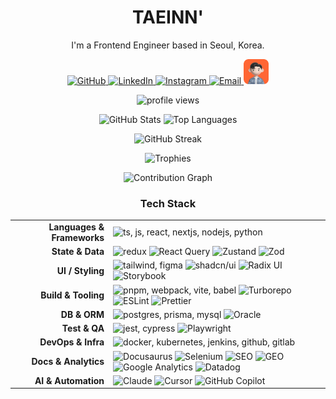 <div align="center">

  <!-- Hero / Intro -->
  <h1>TAEINN'</h1>
  <p>I'm a Frontend Engineer based in Seoul, Korea.</p>

  <!-- Social Badges -->
  <p>
    <a href="https://github.com/jungtaeinn" target="_blank">
      <img src="https://skillicons.dev/icons?i=github&theme=light" height="40" alt="GitHub" />
    </a>
    <a href="https://www.linkedin.com/in/jungtaeinn5493/" target="_blank">
      <img src="https://skillicons.dev/icons?i=linkedin&theme=light" height="40" alt="LinkedIn" />
    </a>
    <a href="https://www.instagram.com/_jungtaeinn/" target="_blank">
      <img src="https://skillicons.dev/icons?i=instagram&theme=light" height="40" alt="Instagram" />
    </a>
    <a href="mailto:asgard5493@gmail.com">
      <img src="https://skillicons.dev/icons?i=gmail&theme=light" height="40" alt="Email" />
    </a>
    <a href="https://jungtaeinn.github.io/about/" target="_blank" title="About">
      <img src="./images/profile-rounded.png" height="40" alt="About" />
    </a>
  </p>

  <!-- Visitor Counter -->
  <p>
    <img src="https://komarev.com/ghpvc/?username=jungtaeinn&label=Profile%20Views&color=0e75b6&style=flat" alt="profile views" />
  </p>

  <!-- GitHub Stats (github-readme-stats) -->
  <p>
    <img height="160" src="https://github-readme-stats.vercel.app/api?username=jungtaeinn&show_icons=true&theme=radical&hide_border=true&count_private=true&include_all_commits=true&cache_seconds=0&t=202510230636&cache_seconds=0&t=202510230153&cache_seconds=0&t=202510221836&cache_seconds=0&t=202510222200" alt="GitHub Stats" />
    <img height="160" src="https://github-readme-stats.vercel.app/api/top-langs/?username=jungtaeinn&layout=compact&langs_count=8&theme=radical&hide_border=true&t=202510230636&t=202510230153&t=202510221836&t=202510221254" alt="Top Languages" />
  </p>

  <!-- Streak (streak-stats) -->
  <p>
    <img height="190" src="https://streak-stats.demolab.com?user=jungtaeinn&theme=radical&hide_border=true&date=202510230636&date=202510230153&date=202510221836&date=202510221254" alt="GitHub Streak" />
  </p>

  <!-- Trophies (github-profile-trophy) -->
  <p>
    <img src="https://github-profile-trophy.vercel.app/?username=jungtaeinn&theme=onedark&no-frame=true&row=1&column=7" alt="Trophies" />
  </p>

  <!-- Activity Graph (github-readme-activity-graph) -->
  <p>
    <img src="https://github-readme-activity-graph.vercel.app/graph?username=jungtaeinn&theme=react-dark&hide_border=true&area=true&t=202510230636&t=202510230153&t=202510221836&t=202510221254&t=202510220637&t=202510220157&t=202510211835&t=202510211253&t=202510210636&t=202510210154&t=202510201836" alt="Contribution Graph" />
  </p>

  <!-- Tech Stack -->
  <h3>Tech Stack</h3>
  <table>
    <tr>
      <td align="right"><b>Languages & Frameworks</b></td>
      <td align="left">
        <img src="https://skillicons.dev/icons?i=ts,js,react,nextjs,nodejs,python" height="32" alt="ts, js, react, nextjs, nodejs, python" />
      </td>
    </tr>
    <tr>
      <td align="right"><b>State & Data</b></td>
      <td align="left">
        <img src="https://skillicons.dev/icons?i=redux" height="32" alt="redux" />
        <img src="https://img.shields.io/badge/React_Query-FF4154?style=flat&logo=reactquery&logoColor=white" alt="React Query" />
        <img src="https://img.shields.io/badge/Zustand-443E38?style=flat&logo=react&logoColor=white" alt="Zustand" />
        <img src="https://img.shields.io/badge/Zod-3E67B1?style=flat&logo=zod&logoColor=white" alt="Zod" />
      </td>
    </tr>
    <tr>
      <td align="right"><b>UI / Styling</b></td>
      <td align="left">
        <img src="https://skillicons.dev/icons?i=tailwind,figma" height="32" alt="tailwind, figma" />
        <img src="https://img.shields.io/badge/shadcn/ui-000000?style=flat&logo=shadcnui&logoColor=white" alt="shadcn/ui" />
        <img src="https://img.shields.io/badge/Radix_UI-161618?style=flat&logo=radixui&logoColor=white" alt="Radix UI" />
        <img src="https://img.shields.io/badge/Storybook-FF4785?style=flat&logo=storybook&logoColor=white" alt="Storybook" />
      </td>
    </tr>
    <tr>
      <td align="right"><b>Build & Tooling</b></td>
      <td align="left">
        <img src="https://skillicons.dev/icons?i=pnpm,webpack,vite,babel" height="32" alt="pnpm, webpack, vite, babel" />
        <img src="https://img.shields.io/badge/Turborepo-EF4444?style=flat&logo=turborepo&logoColor=white" alt="Turborepo" />
        <img src="https://img.shields.io/badge/ESLint-4B32C3?style=flat&logo=eslint&logoColor=white" alt="ESLint" />
        <img src="https://img.shields.io/badge/Prettier-F7B93E?style=flat&logo=prettier&logoColor=black" alt="Prettier" />
      </td>
    </tr>
    <tr>
      <td align="right"><b>DB & ORM</b></td>
      <td align="left">
        <img src="https://skillicons.dev/icons?i=postgres,prisma,mysql" height="32" alt="postgres, prisma, mysql" />
        <img src="https://img.shields.io/badge/Oracle-F80000?style=flat&logo=oracle&logoColor=white" alt="Oracle" />
      </td>
    </tr>
    <tr>
      <td align="right"><b>Test & QA</b></td>
      <td align="left">
        <img src="https://skillicons.dev/icons?i=jest,cypress" height="32" alt="jest, cypress" />
        <img src="https://img.shields.io/badge/Playwright-2EAD33?style=flat&logo=playwright&logoColor=white" alt="Playwright" />
      </td>
    </tr>
    <tr>
      <td align="right"><b>DevOps & Infra</b></td>
      <td align="left">
        <img src="https://skillicons.dev/icons?i=docker,kubernetes,jenkins,github,gitlab" height="32" alt="docker, kubernetes, jenkins, github, gitlab" />
      </td>
    </tr>
    <tr>
      <td align="right"><b>Docs & Analytics</b></td>
      <td align="left">
        <img src="https://img.shields.io/badge/Docusaurus-3ECC5F?style=flat&logo=docusaurus&logoColor=white" alt="Docusaurus" />
        <img src="https://img.shields.io/badge/Selenium-43B02A?style=flat&logo=selenium&logoColor=white" alt="Selenium" />
        <img src="https://img.shields.io/badge/SEO-4285F4?style=flat&logo=googlesearchconsole&logoColor=white" alt="SEO" />
        <img src="https://img.shields.io/badge/GEO-10A37F?style=flat&logo=openai&logoColor=white" alt="GEO" />
        <img src="https://img.shields.io/badge/Google_Analytics-E37400?style=flat&logo=googleanalytics&logoColor=white" alt="Google Analytics" />
        <img src="https://img.shields.io/badge/Datadog-632CA6?style=flat&logo=datadog&logoColor=white" alt="Datadog" />
      </td>
    </tr>
    <tr>
      <td align="right"><b>AI & Automation</b></td>
      <td align="left">
        <img src="https://img.shields.io/badge/Claude-191919?style=flat&logo=anthropic&logoColor=white" alt="Claude" />
        <img src="https://img.shields.io/badge/Cursor-000000?style=flat&logo=data:image/svg+xml;base64,PHN2ZyB3aWR0aD0iMjQiIGhlaWdodD0iMjQiIHZpZXdCb3g9IjAgMCAyNCAyNCIgZmlsbD0ibm9uZSIgeG1sbnM9Imh0dHA6Ly93d3cudzMub3JnLzIwMDAvc3ZnIj4KPHBhdGggZD0iTTEyIDJMMiAyMkgyMkwxMiAyWiIgZmlsbD0id2hpdGUiLz4KPC9zdmc+&logoColor=white" alt="Cursor" />
        <img src="https://img.shields.io/badge/GitHub_Copilot-000000?style=flat&logo=githubcopilot&logoColor=white" alt="GitHub Copilot" />
      </td>
    </tr>
  </table>

</div>
